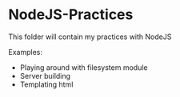 # NodeJS-Practices

This folder will contain my practices with NodeJS

Examples:

- Playing around with filesystem module
- Server building
- Templating html

